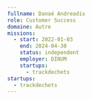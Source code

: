 ```yaml
---
fullname: Danaé Andreadis
role: Customer Success
domaine: Autre
missions:
  - start: 2022-01-03
    end: 2024-04-30
    status: independent
    employer: DINUM
    startups:
      - trackdechets
startups:
  - trackdechets
---
```

